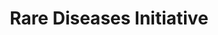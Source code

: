 ---
title: Rare Diseases Initiative
permalink: "/rare-diseases"
image: "/assets/img/logos/rare-diseases-initiative.png"
description: 'Brief description'
standing-committee: Rare
member: 67
layout: program-layout
---